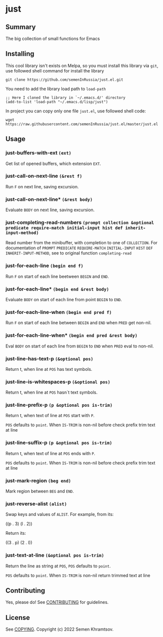 # just

## Summary

The big collection of small functions for Emacs

## Installing

This cool library isn't exists on Melpa, so you must install this
library via `git`, use followed shell command for install the library

```shell
git clone https://github.com/semenInRussia/just.el.git
```

You need to add the library load path to `load-path`

```emacs-lisp
;; Here I cloned the library in `~/.emacs.d/' directory
(add-to-list 'load-path "~/.emacs.d/lisp/just")
```

In project you can copy only one file `just.el`, use followed shell
code:

```shell
wget https://raw.githubusercontent.com/semenInRussia/just.el/master/just.el
```

## Usage
### just-buffers-with-ext `(ext)`

Get list of opened buffers, which extension `EXT`.

### just-call-on-next-line `(&rest f)`

Run `F` on next line, saving excursion.

### just-call-on-next-line* `(&rest body)`

Evaluate `BODY` on next line, saving excursion.

### just-completing-read-numbers `(prompt collection &optional predicate require-match initial-input hist def inherit-input-method)`

Read number from the minibuffer, with completion to one of `COLLECTION`.
For documentation of `PROMPT` `PREDICATE` `REQUIRE-MATCH` `INITIAL-INPUT` `HIST` `DEF`
`INHERIT-INPUT-METHOD`, see to original function `completing-read`

### just-for-each-line `(begin end f)`

Run `F` on start of each line beetween `BEGIN` and `END`.

### just-for-each-line* `(begin end &rest body)`

Evaluate `BODY` on start of each line from point `BEGIN` to `END`.

### just-for-each-line-when `(begin end pred f)`

Run `F` on start of each line between `BEGIN` and `END` when `PRED` get non-nil.

### just-for-each-line-when* `(begin end pred &rest body)`

Eval `BODY` on start of each line from `BEGIN` to `END` when `PRED` eval to non-nil.

### just-line-has-text-p `(&optional pos)`

Return t, when line at `POS` has text symbols.

### just-line-is-whitespaces-p `(&optional pos)`

Return t, when line at `POS` hasn`t text symbols.

### just-line-prefix-p `(p &optional pos is-trim)`

Return t, when text of line at `POS` start with `P`.

`POS` defaults to `point`.  When `IS-TRIM` is non-nil before check prefix trim text
at line

### just-line-suffix-p `(p &optional pos is-trim)`

Return t, when text of line at `POS` ends with `P`.

`POS` defaults to `point`.  When `IS-TRIM` is non-nil before check prefix trim text
at line

### just-mark-region `(beg end)`

Mark region between `BEG` and `END`.

### just-reverse-alist `(alist)`

Swap keys and values of `ALIST`.
For example, from its:

((p . 3) (l . 2))

Return its:

((3 . p) (2 . l))

### just-text-at-line `(&optional pos is-trim)`

Return the line as string at `POS`, `POS` defaults to `point`.

`POS` defaults to `point`.  When `IS-TRIM` is non-nil return trimmed text at line

## Contributing
Yes, please do! See [CONTRIBUTING][] for guidelines.

## License

See [COPYING][]. Copyright (c) 2022 Semen Khramtsov.


[CONTRIBUTING]: ./CONTRIBUTING.md
[COPYING]: ./COPYING
